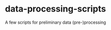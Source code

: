 data-processing-scripts
=======================

A few scripts for preliminary data (pre-)processing